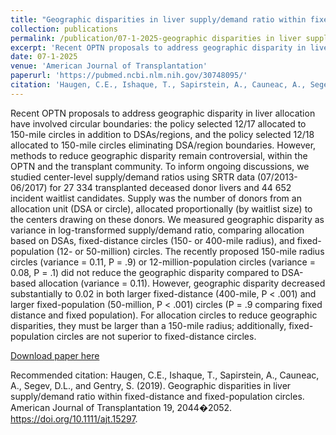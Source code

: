 ```yaml
---
title: "Geographic disparities in liver supply/demand ratio within fixed-distance and fixed-population circles"
collection: publications
permalink: /publication/07-1-2025-geographic disparities in liver supply
excerpt: 'Recent OPTN proposals to address geographic disparity in liver allocation have involved circular boundaries: the policy selected 12/17 allocated to 150-mile circles in addition to DSAs/regions, and the policy selected 12/18 allocated to 150-mile circles eliminating DSA/region boundaries. However, methods to reduce geographic disparity remain controversial, within the OPTN and the transplant community. To inform ongoing discussions, we studied center-level supply/demand ratios using SRTR data (07/2013-06/2017) for 27 334 transplanted deceased donor livers and 44 652 incident waitlist candidates. Supply was the number of donors from an allocation unit (DSA or circle), allocated proportionally (by waitlist size) to the centers drawing on these donors. We measured geographic disparity as variance in log-transformed supply/demand ratio, comparing allocation based on DSAs, fixed-distance circles (150- or 400-mile radius), and fixed-population (12- or 50-million) circles. The recently proposed 150-mile radius circles (variance = 0.11, P = .9) or 12-million-population circles (variance = 0.08, P = .1) did not reduce the geographic disparity compared to DSA-based allocation (variance = 0.11). However, geographic disparity decreased substantially to 0.02 in both larger fixed-distance (400-mile, P < .001) and larger fixed-population (50-million, P < .001) circles (P = .9 comparing fixed distance and fixed population). For allocation circles to reduce geographic disparities, they must be larger than a 150-mile radius; additionally, fixed-population circles are not superior to fixed-distance circles.'
date: 07-1-2025
venue: 'American Journal of Transplantation'
paperurl: 'https://pubmed.ncbi.nlm.nih.gov/30748095/'
citation: 'Haugen, C.E., Ishaque, T., Sapirstein, A., Cauneac, A., Segev, D.L., and Gentry, S. (2019). Geographic disparities in liver supply/demand ratio within fixed-distance and fixed-population circles. American Journal of Transplantation 19, 2044�2052. https://doi.org/10.1111/ajt.15297.'
---
```

Recent OPTN proposals to address geographic disparity in liver allocation have involved circular boundaries: the policy selected 12/17 allocated to 150-mile circles in addition to DSAs/regions, and the policy selected 12/18 allocated to 150-mile circles eliminating DSA/region boundaries. However, methods to reduce geographic disparity remain controversial, within the OPTN and the transplant community. To inform ongoing discussions, we studied center-level supply/demand ratios using SRTR data (07/2013-06/2017) for 27 334 transplanted deceased donor livers and 44 652 incident waitlist candidates. Supply was the number of donors from an allocation unit (DSA or circle), allocated proportionally (by waitlist size) to the centers drawing on these donors. We measured geographic disparity as variance in log-transformed supply/demand ratio, comparing allocation based on DSAs, fixed-distance circles (150- or 400-mile radius), and fixed-population (12- or 50-million) circles. The recently proposed 150-mile radius circles (variance = 0.11, P = .9) or 12-million-population circles (variance = 0.08, P = .1) did not reduce the geographic disparity compared to DSA-based allocation (variance = 0.11). However, geographic disparity decreased substantially to 0.02 in both larger fixed-distance (400-mile, P < .001) and larger fixed-population (50-million, P < .001) circles (P = .9 comparing fixed distance and fixed population). For allocation circles to reduce geographic disparities, they must be larger than a 150-mile radius; additionally, fixed-population circles are not superior to fixed-distance circles.

[Download paper here](https://pubmed.ncbi.nlm.nih.gov/30748095/)

Recommended citation: Haugen, C.E., Ishaque, T., Sapirstein, A., Cauneac, A., Segev, D.L., and Gentry, S. (2019). Geographic disparities in liver supply/demand ratio within fixed-distance and fixed-population circles. American Journal of Transplantation 19, 2044�2052. https://doi.org/10.1111/ajt.15297.